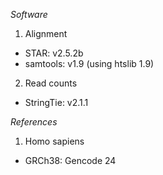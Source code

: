 *Software*

1) Alignment
- STAR: v2.5.2b
- samtools: v1.9 (using htslib 1.9)

2) Read counts
- StringTie: v2.1.1

*References*
1) Homo sapiens
- GRCh38: Gencode 24
